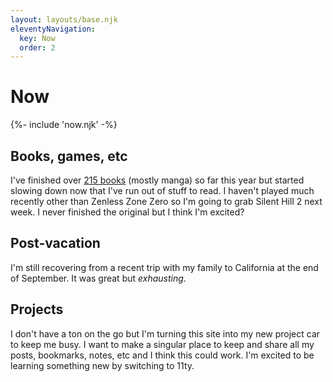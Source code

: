 ```yaml
---
layout: layouts/base.njk
eleventyNavigation:
  key: Now
  order: 2
---
```


# Now

<div class="now-block">
	{%- include 'now.njk' -%}
</div>

## Books, games, etc
I've finished over [215 books](https://www.goodreads.com/user_challenges/54484570) (mostly manga) so far this year but started slowing down now that I've run out of stuff to read. I haven't played much recently other than Zenless Zone Zero so I'm going to grab Silent Hill 2 next week. I never finished the original but I think I'm excited?

## Post-vacation
I'm still recovering from a recent trip with my family to California at the end of September. It was great but *exhausting*.

## Projects
I don't have a ton on the go but I'm turning this site into my new project car to keep me busy. I want to make a singular place to keep and share all my posts, bookmarks, notes, etc and I think this could work. I'm excited to be learning something new by switching to 11ty.
